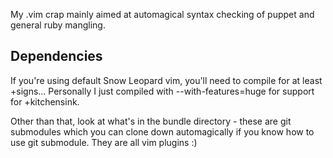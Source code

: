 My .vim crap mainly aimed at automagical syntax checking of puppet and general
ruby mangling.

Dependencies
------------
If you're using default Snow Leopard vim, you'll need to compile for at least
+signs... Personally I just compiled with --with-features=huge for support
for +kitchensink.

Other than that, look at what's in the bundle directory - these are git
submodules which you can clone down automagically if you know how to use git
submodule. They are all vim plugins :)

